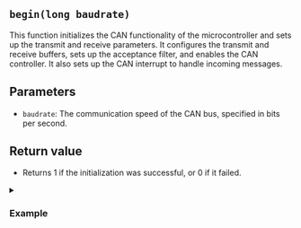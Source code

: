 ## `begin(long baudrate)`

This function initializes the CAN functionality of the microcontroller and sets up the transmit and receive parameters. It configures the transmit and receive buffers, sets up the acceptance filter, and enables the CAN controller. It also sets up the CAN interrupt to handle incoming messages.

## Parameters
- `baudrate`: The communication speed of the CAN bus, specified in bits per second.

## Return value
- Returns 1 if the initialization was successful, or 0 if it failed.

<details>
<summary><h3>Example</h3></summary>
```cpp
CANSAME5x can0;

if (can0.begin(500000)) {
  // CAN initialization successful
} else {
  // CAN initialization failed
}
```
</details>

